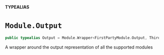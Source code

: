 **TYPEALIAS**

# `Module.Output`

```swift
public typealias Output = Module.Wrapper<FirstPartyModule.Output, ThirdPartyModule.Output>
```

A wrapper around the output representation of all the supported modules